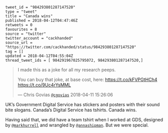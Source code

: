 ```
tweet_id = "984293801287147520"
type = "tweet"
title = "Canada wins"
published = 2018-04-12T04:47:46Z
retweets = 0
favourites = 8
source = "twitter"
twitter_account = "cackhanded"
source_url = "https://twitter.com/cackhanded/status/984293801287147520"
tag = []
updated = 2018-04-12T04:55:04Z
thread_tweet_ids = [ 984291967025795072, 984293801287147520,]
```

> I made this as a joke for all my research peeps. 
> 
> You can buy that joke, at base cost, here: https://t.co/kFVPGtHCh4 https://t.co/9Uc4rYsMML
> 
> — Chris Govias [`@cgovias`](https://twitter.com/cgovias/status/984090218591551488) 2018-04-11 15:26:06

UK’s Government Digital Service has stickers and posters with their sound bite slogans. Canada’s Digital Service has tshirts. Canada wins. 

Having said that, we did have a team tshirt when I worked at GDS, designed by [`@markhurrell`](https://twitter.com/markhurrell) and wrangled by [`@annashipman`](https://twitter.com/annashipman). But we were special.

<p class='image'><img src='https://mnf.m17s.net/2018/04/12/Dajp_ZDWsAAxJZZ.jpg' alt=''></p>

